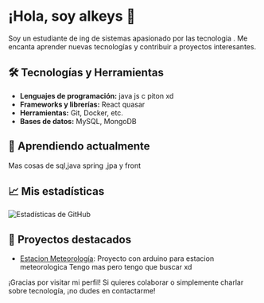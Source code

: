 # ¡Hola, soy alkeys 👋

Soy un estudiante de ing de sistemas  apasionado por las tecnologia . Me encanta aprender nuevas tecnologías y contribuir a proyectos interesantes.

## 🛠️ Tecnologías y Herramientas

- **Lenguajes de programación:** java js c piton xd
- **Frameworks y librerías:** React quasar 
- **Herramientas:** Git, Docker, etc.
- **Bases de datos:** MySQL, MongoDB

## 🌱 Aprendiendo actualmente

Mas cosas de sql,java spring ,jpa y front 

## 📈 Mis estadísticas

![Estadísticas de GitHub](https://github-readme-stats.vercel.app/api?username=alkeys&show_icons=true&theme=radical)


## 🚀 Proyectos destacados

- [Estacion Meteorología](https://github.com/alkeys/animated-guacamole): Proyecto con arduino para estacion meteorologica
Tengo mas pero tengo que buscar xd

¡Gracias por visitar mi perfil! Si quieres colaborar o simplemente charlar sobre tecnología, ¡no dudes en contactarme!
